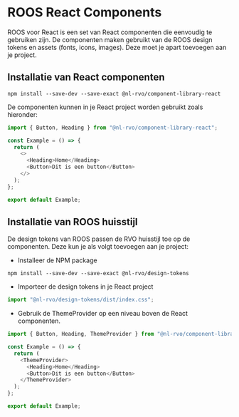 <!-- @license CC0-1.0 -->

# ROOS React Components

ROOS voor React is een set van React componenten die eenvoudig te gebruiken zijn.
De componenten maken gebruikt van de ROOS design tokens en assets (fonts, icons, images). Deze moet je apart toevoegen aan je project.

## Installatie van React componenten

```shell
npm install --save-dev --save-exact @nl-rvo/component-library-react
```

De componenten kunnen in je React project worden gebruikt zoals hieronder:

```js
import { Button, Heading } from "@nl-rvo/component-library-react";

const Example = () => {
  return (
    <>
      <Heading>Home</Heading>
      <Button>Dit is een button</Button>
    </>
  );
};

export default Example;
```

## Installatie van ROOS huisstijl

De design tokens van ROOS passen de RVO huisstijl toe op de componenten. Deze kun je als volgt toevoegen aan je project:

- Installeer de NPM package

```shell
npm install --save-dev --save-exact @nl-rvo/design-tokens
```

- Importeer de design tokens in je React project

```js
import "@nl-rvo/design-tokens/dist/index.css";
```

- Gebruik de ThemeProvider op een niveau boven de React componenten.

```js
import { Button, Heading, ThemeProvider } from "@nl-rvo/component-library-react";

const Example = () => {
  return (
    <ThemeProvider>
      <Heading>Home</Heading>
      <Button>Dit is een button</Button>
    </ThemeProvider>
  );
};

export default Example;
```

